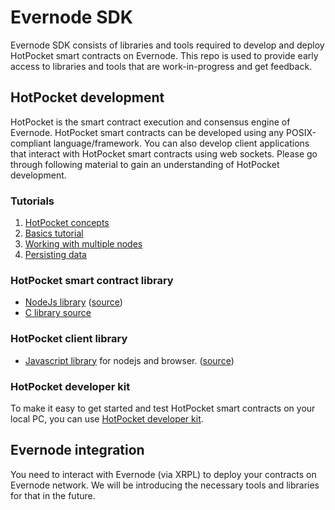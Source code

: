 # Evernode SDK

Evernode SDK consists of libraries and tools required to develop and deploy HotPocket smart contracts on Evernode. This repo is used to provide early access to libraries and tools that are work-in-progress and get feedback.

## HotPocket development

HotPocket is the smart contract execution and consensus engine of Evernode. HotPocket smart contracts can be developed using any POSIX-compliant language/framework. You can also develop client applications that interact with HotPocket smart contracts using web sockets. Please go through following material to gain an understanding of HotPocket development.

### Tutorials

1. [HotPocket concepts](hotpocket/concepts.md)
2. [Basics tutorial](hotpocket/tutorial-basics.md)
3. [Working with multiple nodes](hotpocket/tutorial-multinode.md)
4. [Persisting data](hotpocket/tutorial-state.md)

### HotPocket smart contract library

- [NodeJs library](https://www.npmjs.com/package/hotpocket-nodejs-contract) ([source](https://github.com/HotPocketDev/hp-nodejs-contract))
- [C library source](https://github.com/HotPocketDev/hp-c-contract)


### HotPocket client library

- [Javascript library](https://www.npmjs.com/package/hotpocket-js-client) for nodejs and browser. ([source](https://github.com/HotPocketDev/hp-js-client))


### HotPocket developer kit

To make it easy to get started and test HotPocket smart contracts on your local PC, you can use [HotPocket developer kit](hotpocket/hpdevkit.md).

## Evernode integration

You need to interact with Evernode (via XRPL) to deploy your contracts on Evernode network. We will be introducing the necessary tools and libraries for that in the future.
